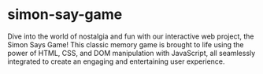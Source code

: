 # simon-say-game
Dive into the world of nostalgia and fun with our interactive web project, the Simon Says Game! This classic memory game is brought to life using the power of HTML, CSS, and DOM manipulation with JavaScript, all seamlessly integrated to create an engaging and entertaining user experience.
